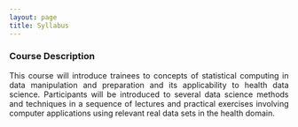 ```yaml
---
layout: page
title: Syllabus
---
```


<h3> Course Description </h3>
<p align="justify"> This course will introduce trainees to concepts of statistical computing in data manipulation and preparation and its applicability to health data science. Participants will be introduced to several data science methods and techniques in a sequence of lectures and practical exercises involving computer applications using relevant real data sets in the health domain.
  
<!--
  In <b>week 2</b> participants will be engage in advanced deep learning techniques with real-life applications in public health. </p>

<h3> Learning Objectives </h3>
<p align="justify"> At the end of the two weeks, participants would be able to apply the following deep learning methods and techniques to their health datasets or health domain of their interest: </p>

1.	Understand deep learning notations, terminologies, and performance metrics.
2.	Use neural network architecture, mluti-layer perceptrons, backpropagation, and regularization techniques.
3.	Understanding the CNNs models and their applications to public health domain.
4.	Use RNNs and their application to climate and time series health data.
5.  Understanding the transformers and transfer learning and model building in health data.
6.	Properly compare models using appropriate statistical approaches for fair model comparison.
7.	Interpret deep learning results and write reports on them. -->

